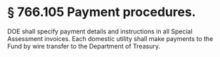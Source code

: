 # § 766.105   Payment procedures.

DOE shall specify payment details and instructions in all Special Assessment invoices. Each domestic utility shall make payments to the Fund by wire transfer to the Department of Treasury. 




